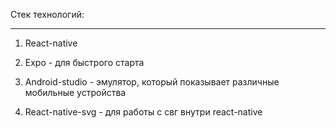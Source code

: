Стек технологий: 

---
1. React-native

2. Expo - для быстрого старта

3. Android-studio - эмулятор, который показывает различные мобильные устройства

4. React-native-svg - для работы с свг внутри react-native